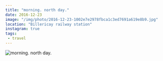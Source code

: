 ```yaml
---
title: "morning. north day."
date: 2016-12-23
image: "/img/photo/2016-12-23-1002e7e2978fbca1c3ed7691a619e8b9.jpg"
location: "Billericay railway station"
instagram: true
tags:
 - travel
---
```


![morning. north day.](/img/photo/2016-12-23-1002e7e2978fbca1c3ed7691a619e8b9.jpg)
